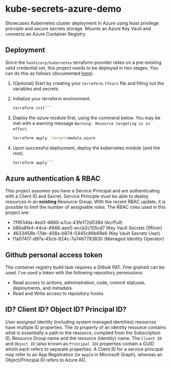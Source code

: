 # kube-secrets-azure-demo
Showcases Kubernetes cluster deployment in Azure using least privilege principle and secure secrets storage. Mounts an Azure Key Vault and connects an Azure Container Registry.

## Deployment
Since the `hashicorp/kubernetes` terraform provider relies on a pre-existing valid credential set, this project needs to be deployed in two stages. You can do this as follows (documented [here](https://github.com/hashicorp/terraform-provider-kubernetes/blob/main/_examples/aks/README.md)).

1. (Optional) Start by creating your `terraform.tfvars` file and filling out the variables and secrets.
2. Initialize your terraform environment.
   ```bash
   terraform init```
2. Deploy the _azure_ module first, using the command below. You may be met with a warning message `Warning: Resource targeting is in effect`.

   ```bash
   terraform apply -target=module.azure
   ```
3. Upon successful deployment, deploy the kubernetes module (and the rest).

   ```bash
   terraform apply```


## Azure authentication & RBAC
This project assumes you have a Service Principal and are authenticating with a Client ID and Secret. Service Principle must be able to deploy resources in an **existing** Resource Group. With the recent RBAC update, it is possible to limit the number of assignable roles. The RBAC roles used in this project are:

- 7f951dda-4ed3-4680-a7ca-43fe172d538d (AcrPull)
- b86a8fe4-44ce-4948-aee5-eccb2c155cd7 (Key Vault Secrets Officer)
- 4633458b-17de-408a-b874-0445c86b69e6 (Key Vault Secrets User)
- f1a07417-d97a-45cb-824c-7a7467783830 (Managed Identity Operator)

## Github personal access token
The container registry build task requires a Github PAT. Fine grained can be used. I've used a token with the following repository permissions:

- Read access to actions, administration, code, commit statuses, deployments, and metadata 
- Read and Write access to repository hooks

## ID? Client ID? Object ID? Principal ID?
User assigned identity (including system managed identities) resources have multiple ID properties. The `ID` property of an identity resource contains what is essentially a path to the resource, compiled from the Subscription ID, Resource Group name and the resource (identity) name. The `Client ID` and `Object ID` (also known as `Principal ID`) properties contain a GUID which each refers to separate properties. A Client ID for a service principal may refer to an App Registration (or `AppId` in Microsoft Graph), whereas an Object/Principal ID refers to Azure AD.